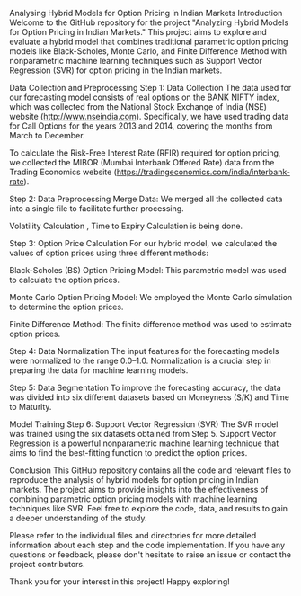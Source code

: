 Analysing Hybrid Models for Option Pricing in Indian Markets
Introduction
Welcome to the GitHub repository for the project "Analyzing Hybrid Models for Option Pricing in Indian Markets." This project aims to explore and evaluate a hybrid model that combines traditional parametric option pricing models like Black-Scholes, Monte Carlo, and Finite Difference Method with nonparametric machine learning techniques such as Support Vector Regression (SVR) for option pricing in the Indian markets.

Data Collection and Preprocessing
Step 1: Data Collection
The data used for our forecasting model consists of real options on the BANK NIFTY index, which was collected from the National Stock Exchange of India (NSE) website (http://www.nseindia.com). Specifically, we have used trading data for Call Options for the years 2013 and 2014, covering the months from March to December.

To calculate the Risk-Free Interest Rate (RFIR) required for option pricing, we collected the MIBOR (Mumbai Interbank Offered Rate) data from the Trading Economics website (https://tradingeconomics.com/india/interbank-rate).

Step 2: Data Preprocessing
Merge Data: We merged all the collected data into a single file to facilitate further processing.

Volatility Calculation , Time to Expiry Calculation is being done.

Step 3: Option Price Calculation
For our hybrid model, we calculated the values of option prices using three different methods:

Black-Scholes (BS) Option Pricing Model: This parametric model was used to calculate the option prices.

Monte Carlo Option Pricing Model: We employed the Monte Carlo simulation to determine the option prices.

Finite Difference Method: The finite difference method was used to estimate option prices.

Step 4: Data Normalization
The input features for the forecasting models were normalized to the range 0.0–1.0. Normalization is a crucial step in preparing the data for machine learning models.

Step 5: Data Segmentation
To improve the forecasting accuracy, the data was divided into six different datasets based on Moneyness (S/K) and Time to Maturity.

Model Training
Step 6: Support Vector Regression (SVR)
The SVR model was trained using the six datasets obtained from Step 5. Support Vector Regression is a powerful nonparametric machine learning technique that aims to find the best-fitting function to predict the option prices.

Conclusion
This GitHub repository contains all the code and relevant files to reproduce the analysis of hybrid models for option pricing in Indian markets. The project aims to provide insights into the effectiveness of combining parametric option pricing models with machine learning techniques like SVR. Feel free to explore the code, data, and results to gain a deeper understanding of the study.

Please refer to the individual files and directories for more detailed information about each step and the code implementation. If you have any questions or feedback, please don't hesitate to raise an issue or contact the project contributors.

Thank you for your interest in this project! Happy exploring!
